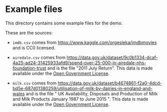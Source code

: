 # Example files

This directory contains some example files for the demo.

These are the sources:

- ``imdb.csv`` comes from https://www.kaggle.com/orgesleka/imdbmovies and is 
  CC0 licensed.

- ``airedale.csv`` comes from 
  https://data.gov.uk/dataset/9c0b1334-dcaf-4a25-ad24-31425933afd9/spend-over-25-000-in-airedale-nhs-foundation-trust 
  and is the file "2011 July Return". This data is made available under the 
  [Open Government 
  License](http://www.nationalarchives.gov.uk/doc/open-government-licence/version/3/). 

- ``milk.csv`` comes from 
  https://data.gov.uk/dataset/b4674861-f2a0-4dcd-bd5e-687d01380259/utilisation-of-milk-by-dairies-in-england-and-wales 
  and is the file " UK Availability, Disposals and Production of Milk and Milk 
  Products January 1987 to June 2015 ". This data is made available under the 
  [Open Government 
  License](http://www.nationalarchives.gov.uk/doc/open-government-licence/version/3/). 

